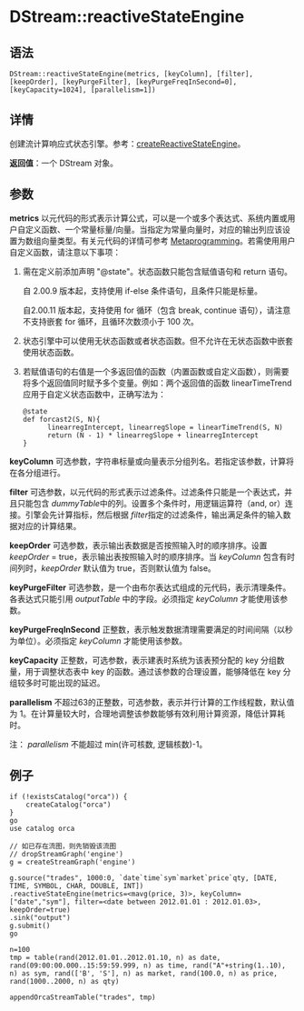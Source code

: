 # DStream::reactiveStateEngine

## 语法

`DStream::reactiveStateEngine(metrics, [keyColumn], [filter], [keepOrder],
[keyPurgeFilter], [keyPurgeFreqInSecond=0], [keyCapacity=1024],
[parallelism=1])`

## 详情

创建流计算响应式状态引擎。参考：[createReactiveStateEngine](../c/createReactiveStateEngine.html)。

**返回值**：一个 DStream 对象。

## 参数

**metrics**
以元代码的形式表示计算公式，可以是一个或多个表达式、系统内置或用户自定义函数、一个常量标量/向量。当指定为常量向量时，对应的输出列应该设置为数组向量类型。有关元代码的详情可参考
[Metaprogramming](../c/../../progr/objs/meta_progr.html)。若需使用用户自定义函数，请注意以下事项：

1. 需在定义前添加声明 "@state"。状态函数只能包含赋值语句和 return 语句。

   自 2.00.9 版本起，支持使用 if-else
   条件语句，且条件只能是标量。

   自2.00.11 版本起，支持使用 for 循环（包含 break, continue
   语句），请注意不支持嵌套 for 循环，且循环次数须小于 100 次。
2. 状态引擎中可以使用无状态函数或者状态函数。但不允许在无状态函数中嵌套使用状态函数。
3. 若赋值语句的右值是一个多返回值的函数（内置函数或自定义函数），则需要将多个返回值同时赋予多个变量。例如：两个返回值的函数 linearTimeTrend
   应用于自定义状态函数中，正确写法为：

   ```
   @state
   def forcast2(S, N){
         linearregIntercept, linearregSlope = linearTimeTrend(S, N)
         return (N - 1) * linearregSlope + linearregIntercept
   }
   ```

**keyColumn** 可选参数，字符串标量或向量表示分组列名。若指定该参数，计算将在各分组进行。

**filter** 可选参数，以元代码的形式表示过滤条件。过滤条件只能是一个表达式，并且只能包含 *dummyTable*中的列。设置多个条件时，用逻辑运算符（and, or）连接。引擎会先计算指标，然后根据 *filter*指定的过滤条件，输出满足条件的输入数据对应的计算结果。

**keepOrder** 可选参数，表示输出表数据是否按照输入时的顺序排序。设置 *keepOrder* =
true，表示输出表按照输入时的顺序排序。当 *keyColumn* 包含有时间列时，*keepOrder* 默认值为 true，否则默认值为
false。

**keyPurgeFilter** 可选参数，是一个由布尔表达式组成的元代码，表示清理条件。各表达式只能引用
*outputTable* 中的字段。必须指定 *keyColumn* 才能使用该参数。

**keyPurgeFreqInSecond** 正整数，表示触发数据清理需要满足的时间间隔（以秒为单位）。必须指定
*keyColumn* 才能使用该参数。

**keyCapacity** 正整数，可选参数，表示建表时系统为该表预分配的 key 分组数量，用于调整状态表中 key
的函数。通过该参数的合理设置，能够降低在 key 分组较多时可能出现的延迟。

**parallelism** 不超过63的正整数，可选参数，表示并行计算的工作线程数，默认值为
1。在计算量较大时，合理地调整该参数能够有效利用计算资源，降低计算耗时。

注： *parallelism* 不能超过 min(许可核数, 逻辑核数)-1。

## 例子

```
if (!existsCatalog("orca")) {
	createCatalog("orca")
}
go
use catalog orca

// 如已存在流图，则先销毁该流图
// dropStreamGraph('engine')
g = createStreamGraph('engine')

g.source("trades", 1000:0, `date`time`sym`market`price`qty, [DATE, TIME, SYMBOL, CHAR, DOUBLE, INT])
.reactiveStateEngine(metrics=<mavg(price, 3)>, keyColumn=["date","sym"], filter=<date between 2012.01.01 : 2012.01.03>, keepOrder=true)
.sink("output")
g.submit()
go

n=100
tmp = table(rand(2012.01.01..2012.01.10, n) as date, rand(09:00:00.000..15:59:59.999, n) as time, rand("A"+string(1..10), n) as sym, rand(['B', 'S'], n) as market, rand(100.0, n) as price, rand(1000..2000, n) as qty)

appendOrcaStreamTable("trades", tmp)
```

